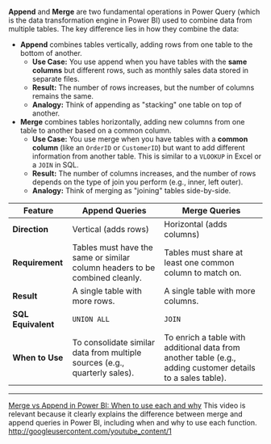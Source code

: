 **Append** and **Merge** are two fundamental operations in Power Query (which is the data transformation engine in Power BI) used to combine data from multiple tables. The key difference lies in how they combine the data:

* **Append** combines tables vertically, adding rows from one table to the bottom of another.
    * **Use Case:** You use append when you have tables with the **same columns** but different rows, such as monthly sales data stored in separate files.
    * **Result:** The number of rows increases, but the number of columns remains the same.
    * **Analogy:** Think of appending as "stacking" one table on top of another.
* **Merge** combines tables horizontally, adding new columns from one table to another based on a common column.
    * **Use Case:** You use merge when you have tables with a **common column** (like an `OrderID` or `CustomerID`) but want to add different information from another table. This is similar to a `VLOOKUP` in Excel or a `JOIN` in SQL.
    * **Result:** The number of columns increases, and the number of rows depends on the type of join you perform (e.g., inner, left outer).
    * **Analogy:** Think of merging as "joining" tables side-by-side.

| Feature             | Append Queries                                                              | Merge Queries                                                              |
| ------------------- | --------------------------------------------------------------------------- | -------------------------------------------------------------------------- |
| **Direction** | Vertical (adds rows)                                                        | Horizontal (adds columns)                                                  |
| **Requirement** | Tables must have the same or similar column headers to be combined cleanly. | Tables must share at least one common column to match on.                  |
| **Result** | A single table with more rows.                                              | A single table with more columns.                                          |
| **SQL Equivalent** | `UNION ALL`                                                                 | `JOIN`                                                                     |
| **When to Use** | To consolidate similar data from multiple sources (e.g., quarterly sales).  | To enrich a table with additional data from another table (e.g., adding customer details to a sales table). |

---

[Merge vs Append in Power BI: When to use each and why](https://www.youtube.com/watch?v=zegAxVk7jRY)
This video is relevant because it clearly explains the difference between merge and append queries in Power BI, including when and why to use each function.
http://googleusercontent.com/youtube_content/1